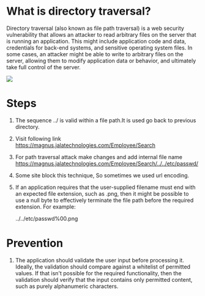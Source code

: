 # What is directory traversal?
Directory traversal (also known as file path traversal) is a web security vulnerability that allows an attacker to read arbitrary files on the server that is running an application. This might include application code and data, credentials for back-end systems, and sensitive operating system files. In some cases, an attacker might be able to write to arbitrary files on the server, allowing them to modify application data or behavior, and ultimately take full control of the server.
<html>
  <head> </head>
  <body> <img src= "https://www.cloudprotector.com/wp-content/uploads/2021/06/query-string.png"></img>
  </body>
  </html>
  
# Steps
   1)  The sequence ../ is valid within a file path.It is used go back to previous directory.
   2)  Visit following link
     https://magnus.jalatechnologies.com/Employee/Search
   3) For path traversal attack make changes and add internal file name
       https://magnus.jalatechnologies.com/Employee/Search/../../etc/passwd/ 
   4) Some site block this technique, So sometimes we used url encoding.
   5) If an application requires that the user-supplied filename must end with an expected file extension, such as .png, then it might be possible to use a null byte to effectively terminate the file path before the required extension. For example:

        ../../etc/passwd%00.png
        
 # Prevention
   1. The application should validate the user input before processing it. Ideally, the validation should compare against a whitelist of permitted values. If that isn't possible for the required functionality,
     then the validation should verify that the input contains only permitted content, such as purely alphanumeric characters.
   

